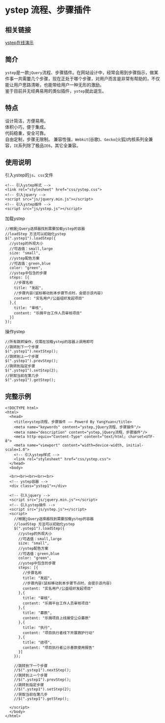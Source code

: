 ystep 流程、步骤插件
=============

相关链接
-------------
  
[ystep在线演示](http://www.kpdown.com/ystep/ "ystep在线演示-开辟软件站赞助")
  
简介
-------------
  
`ystep`是一款`jQuery`流程、步骤插件。在网站设计中，经常会用到步骤指示，做某件事一共需要几个步骤，现在正处于哪个步骤，对用户而言是非常有帮助的，不仅能让用户思路清晰，也能带给用户一种无形的激励。  
鉴于目前并无经典易用的类似插件，`ystep`就此诞生。  
  
特点
-------------
  
设计简洁，方便易用。  
体积小巧，便于集成。  
代码稳重，安全可靠。  
自由定制，步骤无限制。
兼容性强，`Webkit`(谷歌)、`Gecko`(火狐)内核系列全兼容，`IE`系列除了极品`IE6`，其它全兼容。  
  
使用说明
-------------
  
引入ystep的`js`、`css`文件  
  
    <!-- 引入ystep样式 -->
    <link rel="stylesheet" href="css/ystep.css">
    <!-- 引入jquery -->
    <script src="js/jquery.min.js"></script>
    <!-- 引入ystep插件 -->
    <script src="js/ystep.js"></script>
  
加载ystep  
  
    //根据jQuery选择器找到需要加载ystep的容器
    //loadStep 方法可以初始化ystep
    $(".ystep1").loadStep({
      //ystep的外观大小
      //可选值：small,large
      size: "small",
      //ystep配色方案
      //可选值：green,blue
      color: "green",
      //ystep中包含的步骤
      steps: [{
        //步骤名称
        title: "发起",
        //步骤内容(鼠标移动到本步骤节点时，会提示该内容)
        content: "实名用户/公益组织发起项目"
      },{
        title: "审核",
        content: "乐捐平台工作人员审核项目"
      }]
    });
  
操作ystep  
  
    //所有跳转操作，仅需在加载ystep的容器上调用即可
    //跳转到下一个步骤
    $(".ystep1").nextStep();
    //跳转到上一个步骤
    $(".ystep1").prevStep();
    //跳转到指定步骤
    $(".ystep1").setStep(2);
    //获取当前在第几步
    $(".ystep1").getStep();
  
完整示例
-------------
  
    <!DOCTYPE html>
    <html>
      <head>
        <title>ystep流程、步骤插件 —— Powerd By YangYuan</title>
        <meta name="keywords" content="ystep,jQuery流程、步骤插件"/>
        <meta name="description" content="ystep,jQuery流程、步骤插件"/>
        <meta http-equiv="Content-Type" content="text/html; charset=UTF-8">
        <meta name="viewport" content="width=device-width, initial-scale=1.0">
        <!-- 引入ystep样式 -->
        <link rel="stylesheet" href="css/ystep.css">
      </head>
      <body>
      
      <br><br><br><br><br>
      <!-- ystep容器 -->
      <div class="ystep1"></div>
      
      <!-- 引入jquery -->
      <script src="js/jquery.min.js"></script>
      <!-- 引入ystep插件 -->
      <script src="js/ystep.js"></script>
      <script>
        //根据jQuery选择器找到需要加载ystep的容器
        //loadStep 方法可以初始化ystep
        $(".ystep1").loadStep({
          //ystep的外观大小
          //可选值：small,large
          size: "small",
          //ystep配色方案
          //可选值：green,blue
          color: "green",
          //ystep中包含的步骤
          steps: [{
            //步骤名称
            title: "发起",
            //步骤内容(鼠标移动到本步骤节点时，会提示该内容)
            content: "实名用户/公益组织发起项目"
          },{
            title: "审核",
            content: "乐捐平台工作人员审核项目"
          },{
            title: "募款",
            content: "乐捐项目上线接受公众募款"
          },{
            title: "执行",
            content: "项目执行者线下开展救护行动"
          },{
            title: "结项",
            content: "项目执行者公示善款使用报告"
          }]
        });
        
        //跳转到下一个步骤
        //$(".ystep1").nextStep();
        //跳转到上一个步骤
        //$(".ystep1").prevStep();
        //跳转到指定步骤
        //$(".ystep1").setStep(2);
        //获取当前在第几步
        //$(".ystep1").getStep();
        
      </script>
      </body>
    </html>
  